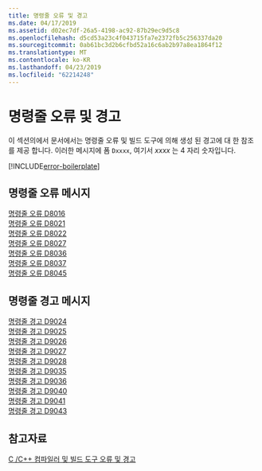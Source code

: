 ```yaml
---
title: 명령줄 오류 및 경고
ms.date: 04/17/2019
ms.assetid: d02ec7df-26a5-4198-ac92-87b29ec9d5c8
ms.openlocfilehash: d5cd53a23c4f043715fa7e2372fb5c256337da20
ms.sourcegitcommit: 0ab61bc3d2b6cfbd52a16c6ab2b97a8ea1864f12
ms.translationtype: MT
ms.contentlocale: ko-KR
ms.lasthandoff: 04/23/2019
ms.locfileid: "62214248"
---
```

# <a name="command-line-errors-and-warnings"></a>명령줄 오류 및 경고

이 섹션의에서 문서에서는 명령줄 오류 및 빌드 도구에 의해 생성 된 경고에 대 한 참조를 제공 합니다. 이러한 메시지에 폼 `Dxxxx`, 여기서 *xxxx* 는 4 자리 숫자입니다.

[!INCLUDE[error-boilerplate](../../error-messages/includes/error-boilerplate.md)]

## <a name="command-line-error-messages"></a>명령줄 오류 메시지

[명령줄 오류 D8016](../../error-messages/tool-errors/command-line-error-d8016.md) \
[명령줄 오류 D8021](../../error-messages/tool-errors/command-line-error-d8021.md) \
[명령줄 오류 D8022](../../error-messages/tool-errors/command-line-error-d8022.md) \
[명령줄 오류 D8027](../../error-messages/tool-errors/command-line-error-d8027.md) \
[명령줄 오류 D8036](../../error-messages/tool-errors/command-line-error-d8036.md) \
[명령줄 오류 D8037](../../error-messages/tool-errors/command-line-error-d8037.md) \
[명령줄 오류 D8045](../../error-messages/tool-errors/command-line-error-d8045.md)

## <a name="command-line-warning-messages"></a>명령줄 경고 메시지

[명령줄 경고 D9024](../../error-messages/tool-errors/command-line-warning-d9024.md) \
[명령줄 경고 D9025](../../error-messages/tool-errors/command-line-warning-d9025.md) \
[명령줄 경고 D9026](../../error-messages/tool-errors/command-line-warning-d9026.md) \
[명령줄 경고 D9027](../../error-messages/tool-errors/command-line-warning-d9027.md) \
[명령줄 경고 D9028](../../error-messages/tool-errors/command-line-warning-d9028.md) \
[명령줄 경고 D9035](../../error-messages/tool-errors/command-line-warning-d9035.md) \
[명령줄 경고 D9036](../../error-messages/tool-errors/command-line-warning-d9036.md) \
[명령줄 경고 D9040](../../error-messages/tool-errors/command-line-warning-d9040.md) \
[명령줄 경고 D9041](../../error-messages/tool-errors/command-line-warning-d9041.md) \
[명령줄 경고 D9043](../../error-messages/tool-errors/command-line-warning-d9043.md)

## <a name="see-also"></a>참고자료

[C /C++ 컴파일러 및 빌드 도구 오류 및 경고](../compiler-errors-1/c-cpp-build-errors.md)
